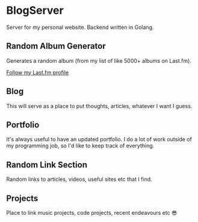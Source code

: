 # BlogServer
Server for my personal website. Backend written in Golang.

## Random Album Generator
Generates a random album (from my list of like 5000+ albums on Last.fm).

[Follow my Last.fm profile](https://www.last.fm/user/jessicaward25)
 
## Blog
This will serve as a place to put thoughts, articles, whatever I want I guess.

## Portfolio
It's always useful to have an updated portfolio. I do a lot of work outside of my programming job, so I'd like to keep track of everything.

## Random Link Section
Random links to articles, videos, useful sites etc that I find.

## Projects
Place to link music projects, code projects, recent endeavours etc 😎
